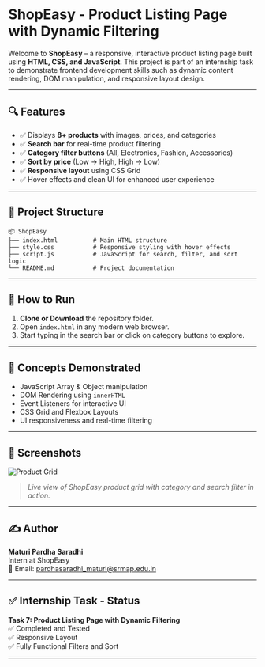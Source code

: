 # ShopEasy - Product Listing Page with Dynamic Filtering

Welcome to **ShopEasy** – a responsive, interactive product listing page built using **HTML, CSS, and JavaScript**. This project is part of an internship task to demonstrate frontend development skills such as dynamic content rendering, DOM manipulation, and responsive layout design.

---

## 🔍 Features

- ✅ Displays **8+ products** with images, prices, and categories
- ✅ **Search bar** for real-time product filtering
- ✅ **Category filter buttons** (All, Electronics, Fashion, Accessories)
- ✅ **Sort by price** (Low → High, High → Low)
- ✅ **Responsive layout** using CSS Grid
- ✅ Hover effects and clean UI for enhanced user experience

---

## 📁 Project Structure

```
📦 ShopEasy
├── index.html          # Main HTML structure
├── style.css           # Responsive styling with hover effects
├── script.js           # JavaScript for search, filter, and sort logic
└── README.md           # Project documentation
```

---

## 🚀 How to Run

1. **Clone or Download** the repository folder.
2. Open `index.html` in any modern web browser.
3. Start typing in the search bar or click on category buttons to explore.

---

## 🧠 Concepts Demonstrated

- JavaScript Array & Object manipulation
- DOM Rendering using `innerHTML`
- Event Listeners for interactive UI
- CSS Grid and Flexbox Layouts
- UI responsiveness and real-time filtering

---

## 📸 Screenshots

![Product Grid](https://via.placeholder.com/800x400?text=Product+Grid+View)
> *Live view of ShopEasy product grid with category and search filter in action.*

---

## ✍️ Author

**Maturi Pardha Saradhi**  
Intern at ShopEasy  
📧 Email: pardhasaradhi_maturi@srmap.edu.in

---

## ✅ Internship Task - Status

**Task 7: Product Listing Page with Dynamic Filtering**  
✅ Completed and Tested  
✅ Responsive Layout  
✅ Fully Functional Filters and Sort

---